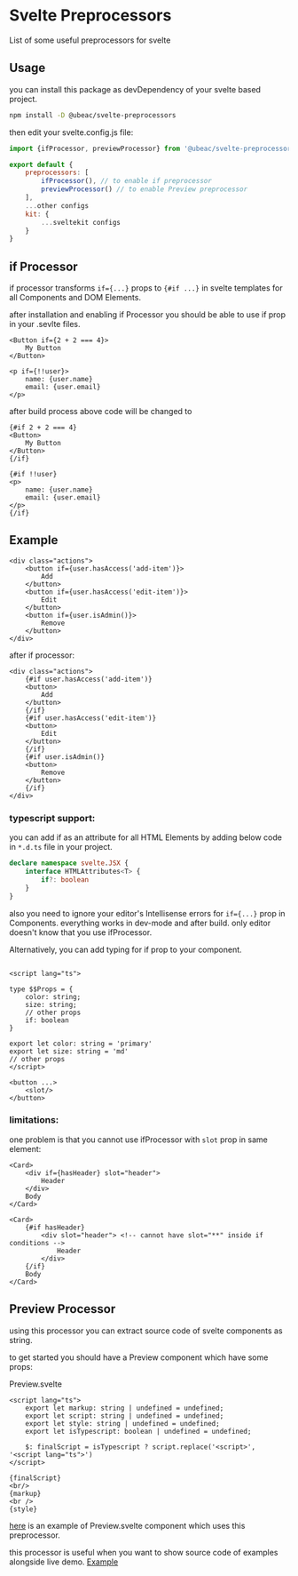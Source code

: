 # Svelte Preprocessors 
List of some useful preprocessors for svelte

## Usage
you can install this package as devDependency of your svelte based project.

```bash
npm install -D @ubeac/svelte-preprocessors
```

then edit your svelte.config.js file:
```js
import {ifProcessor, previewProcessor} from '@ubeac/svelte-preprocessors'

export default {
    preprocessors: [
        ifProcessor(), // to enable if preprocessor
        previewProcessor() // to enable Preview preprocessor
    ],
    ...other configs
    kit: {
        ...sveltekit configs
    }
}
```


## if Processor
if processor transforms `if={...}` props to `{#if ...}` in svelte templates for all Components and DOM Elements.


after installation and enabling if Processor you should be able to use if prop in your .sevlte files.

```svelte
<Button if={2 + 2 === 4}>
    My Button
</Button>

<p if={!!user}>
    name: {user.name}
    email: {user.email}
</p>
```

after build process above code will be changed to 
```svelte
{#if 2 + 2 === 4}
<Button>
    My Button
</Button>
{/if}

{#if !!user}
<p>
    name: {user.name}
    email: {user.email}
</p>
{/if}
```

## Example

```svelte
<div class="actions">
    <button if={user.hasAccess('add-item')}>
        Add
    </button>
    <button if={user.hasAccess('edit-item')}>
        Edit
    </button>
    <button if={user.isAdmin()}>
        Remove
    </button>
</div>
```

after if processor:
```svelte
<div class="actions">
    {#if user.hasAccess('add-item')}
    <button>
        Add
    </button>
    {/if}
    {#if user.hasAccess('edit-item')}
    <button>
        Edit
    </button>
    {/if}
    {#if user.isAdmin()}
    <button>
        Remove
    </button>
    {/if}
</div>
```

### typescript support:
you can add if as an attribute for all HTML Elements by adding below code in `*.d.ts` file in your project.

```ts
declare	namespace svelte.JSX {
    interface HTMLAttributes<T> {
        if?: boolean
    }
}
```

also you need to ignore your editor's Intellisense errors for `if={...}` prop in Components. everything works in dev-mode and after build. only editor doesn't know that you use ifProcessor.

Alternatively, you can add typing for if prop to your component.

```svelte

<script lang="ts">

type $$Props = {
    color: string;
    size: string;
    // other props
    if: boolean
}

export let color: string = 'primary'
export let size: string = 'md'
// other props
</script>

<button ...>
    <slot/>
</button>
```

### limitations:
one problem is that you cannot use ifProcessor with `slot` prop in same element:

```svelte
<Card>
    <div if={hasHeader} slot="header">
        Header
    </div>
    Body
</Card>
```

```svelte
<Card>
    {#if hasHeader}
        <div slot="header"> <!-- cannot have slot="**" inside if conditions -->
            Header
        </div>
    {/if}
    Body
</Card>
```

## Preview Processor
using this processor you can extract source code of svelte components as string.

to get started you should have a Preview component which have some props: 

Preview.svelte
```svelte
<script lang="ts">
    export let markup: string | undefined = undefined;
    export let script: string | undefined = undefined;
    export let style: string | undefined = undefined;
    export let isTypescript: boolean | undefined = undefined;

    $: finalScript = isTypescript ? script.replace('<script>', '<script lang="ts">')
</script>

{finalScript}
<br/>
{markup}
<br />
{style}
```
[here](https://github.com/ubeac/svelte/blob/3c8fbe0196815b78ca5bce98494cfc5a58ea5de7/src/docs-components/Preview/Preview.svelte) is an example of Preview.svelte component which uses this preprocessor.   

this processor is useful when you want to show source code of examples alongside live demo. [Example](https://svelte.ubeac.io/docs/components/buttons)